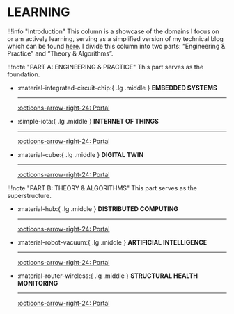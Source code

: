 # __LEARNING__

!!!info "Introduction"
    This column is a showcase of the domains I focus on or am actively learning, serving as a simplified version of my technical blog which can be found [here](http://www.cuishuaiwen.com:8000/). I divide this column into two parts: “Engineering & Practice” and “Theory & Algorithms”.

!!!note "PART A: ENGINEERING & PRACTICE"
    This part serves as the foundation.

<div class="grid cards" markdown>

-   :material-integrated-circuit-chip:{ .lg .middle } __EMBEDDED SYSTEMS__

    ---

    [:octicons-arrow-right-24: <a href="http://www.cuishuaiwen.com/LEARNING/EMBEDDED-SYSTEM/embedded-system/" target="_blank"> Portal </a>](#)

-   :simple-iota:{ .lg .middle } __INTERNET OF THINGS__

    ---

    [:octicons-arrow-right-24: <a href="http://www.cuishuaiwen.com/LEARNING/IOT/iot/" target="_blank"> Portal </a>](#)

-   :material-cube:{ .lg .middle } __DIGITAL TWIN__

    ---

    [:octicons-arrow-right-24: <a href="http://www.cuishuaiwen.com/LEARNING/learning/" target="_blank"> Portal </a>](#)

</div>

!!!note "PART B: THEORY & ALGORITHMS"
    This part serves as the superstructure.

<div class="grid cards" markdown>

-   :material-hub:{ .lg .middle } __DISTRIBUTED COMPUTING__

    ---

    [:octicons-arrow-right-24: <a href="http://www.cuishuaiwen.com/LEARNING/learning/" target="_blank"> Portal </a>](#)

-   :material-robot-vacuum:{ .lg .middle } __ARTIFICIAL INTELLIGENCE__

    ---

    [:octicons-arrow-right-24: <a href="http://www.cuishuaiwen.com/LEARNING/learning/" target="_blank"> Portal </a>](#)

-   :material-router-wireless:{ .lg .middle } __STRUCTURAL HEALTH MONITORING__

    ---

    [:octicons-arrow-right-24: <a href="http://www.cuishuaiwen.com/LEARNING/learning/" target="_blank"> Portal </a>](#)

</div>